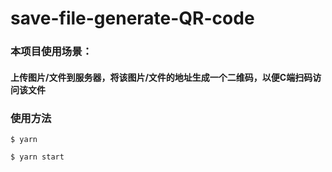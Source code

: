 # save-file-generate-QR-code

### 本项目使用场景：

#### 上传图片/文件到服务器，将该图片/文件的地址生成一个二维码，以便C端扫码访问该文件



### 使用方法
```
$ yarn

$ yarn start
```






